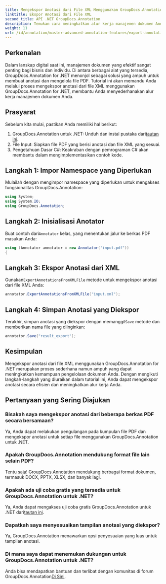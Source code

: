 ```yaml
---
title: Mengekspor Anotasi dari File XML Menggunakan GroupDocs.Annotation untuk .NET
linktitle: Ekspor Anotasi dari File XML
second_title: API .NET GroupDocs.Annotation
description: Temukan cara meningkatkan alur kerja manajemen dokumen Anda dengan mengekspor anotasi dari file XML dengan GroupDocs.Annotation untuk .NET. Tutorial komprehensif ini menyediakan langkah demi langkah.
weight: 11
url: /id/annotation/master-advanced-annotation-features/export-annotations-from-xml-file/
---
```

## Perkenalan

Dalam lanskap digital saat ini, manajemen dokumen yang efektif sangat penting bagi bisnis dan individu. Di antara berbagai alat yang tersedia, GroupDocs.Annotation for .NET menonjol sebagai solusi yang ampuh untuk membuat anotasi dan mengelola file PDF. Tutorial ini akan memandu Anda melalui proses mengekspor anotasi dari file XML menggunakan GroupDocs.Annotation for .NET, membantu Anda menyederhanakan alur kerja manajemen dokumen Anda.

## Prasyarat

Sebelum kita mulai, pastikan Anda memiliki hal berikut:

1.  GroupDocs.Annotation untuk .NET: Unduh dan instal pustaka dari[tautan ini](https://releases.groupdocs.com/annotation/net/).
2. File Input: Siapkan file PDF yang berisi anotasi dan file XML yang sesuai.
3. Pengetahuan Dasar C#: Keakraban dengan pemrograman C# akan membantu dalam mengimplementasikan contoh kode.

## Langkah 1: Impor Namespace yang Diperlukan

Mulailah dengan mengimpor namespace yang diperlukan untuk mengakses fungsionalitas GroupDocs.Annotation:

```csharp
using System;
using System.IO;
using GroupDocs.Annotation;
```

## Langkah 2: Inisialisasi Anotator

 Buat contoh dari`Annotator` kelas, yang menentukan jalur ke berkas PDF masukan Anda:

```csharp
using (Annotator annotator = new Annotator("input.pdf"))
{
```

## Langkah 3: Ekspor Anotasi dari XML

 Gunakan`ExportAnnotationsFromXMLFile` metode untuk mengekspor anotasi dari file XML Anda:

```csharp
annotator.ExportAnnotationsFromXMLFile("input.xml");
```

## Langkah 4: Simpan Anotasi yang Diekspor

 Terakhir, simpan anotasi yang diekspor dengan memanggil`Save` metode dan memberikan nama file yang diinginkan:

```csharp
annotator.Save("result_export");
```

## Kesimpulan

Mengekspor anotasi dari file XML menggunakan GroupDocs.Annotation for .NET merupakan proses sederhana namun ampuh yang dapat meningkatkan kemampuan pengelolaan dokumen Anda. Dengan mengikuti langkah-langkah yang diuraikan dalam tutorial ini, Anda dapat mengekspor anotasi secara efisien dan meningkatkan alur kerja Anda.

## Pertanyaan yang Sering Diajukan

### Bisakah saya mengekspor anotasi dari beberapa berkas PDF secara bersamaan?

Ya, Anda dapat melakukan pengulangan pada kumpulan file PDF dan mengekspor anotasi untuk setiap file menggunakan GroupDocs.Annotation untuk .NET.

### Apakah GroupDocs.Annotation mendukung format file lain selain PDF?

Tentu saja! GroupDocs.Annotation mendukung berbagai format dokumen, termasuk DOCX, PPTX, XLSX, dan banyak lagi.

### Apakah ada uji coba gratis yang tersedia untuk GroupDocs.Annotation untuk .NET?

 Ya, Anda dapat mengakses uji coba gratis GroupDocs.Annotation untuk .NET dari[tautan ini](https://releases.groupdocs.com/).

### Dapatkah saya menyesuaikan tampilan anotasi yang diekspor?

Ya, GroupDocs.Annotation menawarkan opsi penyesuaian yang luas untuk tampilan anotasi.

### Di mana saya dapat menemukan dukungan untuk GroupDocs.Annotation untuk .NET?

 Anda bisa mendapatkan bantuan dan terlibat dengan komunitas di forum GroupDocs.Annotation[Di Sini](https://forum.groupdocs.com/c/annotation/10).